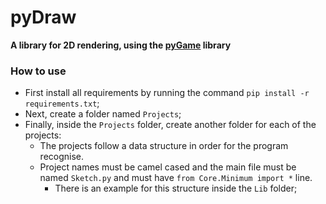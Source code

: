 # pyDraw
**A library for 2D rendering, using the [pyGame]('https://www.pygame.org/news') library**
### How to use

* First install all requirements by running the command `pip install -r requirements.txt`;
* Next, create a folder named `Projects`;
* Finally, inside the `Projects` folder, create another folder for each of the projects:
    * The projects follow a data structure in order for the program recognise.
    * Project names must be camel cased and the main file must be named `Sketch.py` and must have `from Core.Minimum import *` line.
        * There is an example for this structure inside the `Lib` folder;
